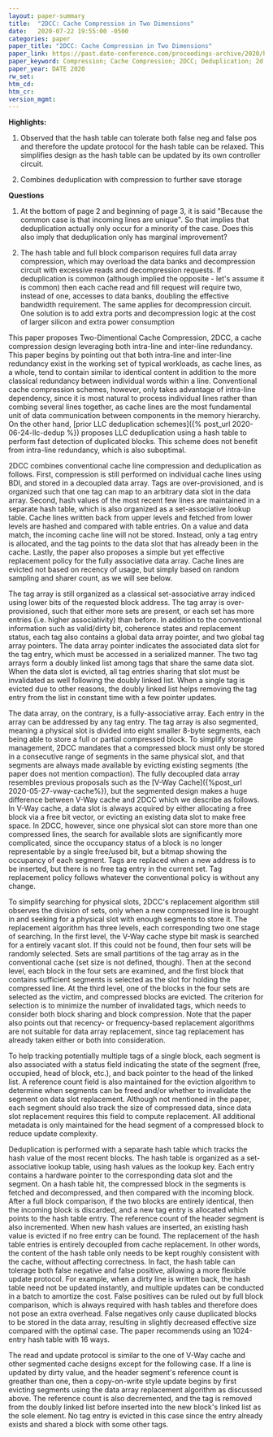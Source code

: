 ```yaml
---
layout: paper-summary
title:  "2DCC: Cache Compression in Two Dimensions"
date:   2020-07-22 19:55:00 -0500
categories: paper
paper_title: "2DCC: Cache Compression in Two Dimensions"
paper_link: https://past.date-conference.com/proceedings-archive/2020/html/0897.html
paper_keyword: Compression; Cache Compression; 2DCC; Deduplication; 2d Compression
paper_year: DATE 2020
rw_set:
htm_cd:
htm_cr:
version_mgmt:
---
```


**Highlights:**

1. Observed that the hash table can tolerate both false neg and false pos and therefore the update protocol for the hash
   table can be relaxed. This simplifies design as the hash table can be updated by its own controller circuit.

2. Combines deduplication with compression to further save storage

**Questions**

1. At the bottom of page 2 and beginning of page 3, it is said "Because the common case is that incoming lines are unique".
   So that implies that deduplication actually only occur for a minority of the case. Does this also imply that
   deduplication only has marginal improvement?

2. The hash table and full block comparison requires full data array compression, which may overload the data banks
   and decompression circuit with excessive reads and decompression requests. If deduplication is common
   (although implied the opposite - let's assume it is common)
   then each cache read and fill request will require two, instead of one, accesses to data banks, doubling the 
   effective bandwidth requirement. The same applies for decompression circuit.
   One solution is to add extra ports and decompression logic at the cost of larger silicon and extra power consumption

This paper proposes Two-Dimentional Cache Compression, 2DCC, a cache compression design leveraging both intra-line and
inter-line redundancy. This paper begins by pointing out that both intra-line and inter-line redundancy exist in the
working set of typical workloads, as cache lines, as a whole, tend to contain similar to identical content in addition 
to the more classical redundancy between individual words within a line. Conventional cache compression schemes,
however, only takes advantage of intra-line dependency, since it is most natural to process individual lines rather 
than combing several lines together, as cache lines are the most fundamental unit of data communication between components
in the memory hierarchy. On the other hand, [prior LLC deduplication schemes]({% post_url 2020-06-24-llc-dedup %})
proposes LLC deduplication using a hash table to perform fast detection of duplicated blocks. This scheme does not 
benefit from intra-line redundancy, which is also suboptimal.

2DCC combines conventional cache line compression and deduplication as follows. First, compression is still performed
on individual cache lines using BDI, and stored in a decoupled data array. Tags are over-provisioned, and is organized such that
one tag can map to an arbitrary data slot in the data array. Second, hash values of the most recent few lines are maintained
in a separate hash table, which is also organized as a set-associative lookup table. Cache lines written back from upper
levels and fetched from lower levels are hashed and compared with table entries. On a value and data match, the incoming 
cache line will not be stored. Instead, only a tag entry is allocated, and the tag points to the data slot that has already
been in the cache. Lastly, the paper also proposes a simple but yet effective replacement policy for the fully associative 
data array. Cache lines are evicted not based on recency of usage, but simply based on random sampling and sharer count, 
as we will see below.

The tag array is still organized as a classical set-associative array indiced using lower bits of the requested block 
address. The tag array is over-provisioned, such that either more sets are present, or each set has more entries
(i.e. higher associativity) than before. In addition to the conventional information such as valid/dirty bit, coherence
states and replacement status, each tag also contains a global data array pointer, and two global tag array pointers.
The data array pointer indicates the associated data slot for the tag entry, which must be accessed in a serialized
manner. The two tag arrays form a doubly linked list among tags that share the same data slot. When the data slot is
evicted, all tag entries sharing that slot must be invalidated as well following the doubly linked list. When a
single tag is evicted due to other reasons, the doubly linked list helps removing the tag entry from the list in constant 
time with a few pointer updates.

The data array, on the contrary, is a fully-associative array. Each entry in the array can be addressed by any tag entry.
The tag array is also segmented, meaning a physical slot is divided into eight smaller 8-byte segments, each being able
to store a full or partial compressed block. To simplify storage management, 2DCC mandates that a compressed block must
only be stored in a consecutive range of segments in the same physical slot, and that segments are always made available
by evicting existing segments (the paper does not mention compaction). 
The fully decoupled data array resembles previous proposals such as the [V-Way Cache]({%post_url 2020-05-27-vway-cache%}),
but the segmented design makes a huge difference between V-Way cache and 2DCC which we describe as follows. In V-Way cache,
a data slot is always acquired by either allocating a free block via a free bit vector, or evicting an existing data 
slot to make free space. In 2DCC, however, since one physical slot can store more than one compressed lines, the search
for available slots are significantly more complicated, since the occupancy status of a block is no longer representable
by a single free/used bit, but a bitmap showing the occupancy of each segment.
Tags are replaced when a new address is to be inserted, but there is no free tag entry in the current set. Tag replacement
policy follows whatever the conventional policy is without any change.

To simplify searching for physical slots, 2DCC's replacement algorithm still observes the division of sets, only when a 
new compressed line is brought in and seeking for a physical slot with enough segments to store it. The replacement
algorithm has three levels, each corresponding two one stage of searching. In the first level, the V-Way cache stype
bit mask is searched for a entirely vacant slot. If this could not be found, then four sets will be randomly selected.
Sets are small partitions of the tag array as in the conventional cache (set size is not defined, though). 
Then at the second level, each block in the four sets are examined, and the first block that contains sufficient segments 
is selected as the slot for holding the compressed line. 
At the third level, one of the blocks in the four sets are selected as the victim, and compressed blocks are evicted.
The criterion for selection is to minimize the number of invalidated tags, which needs to consider both block sharing
and block compression.
Note that the paper also points out that recency- or frequency-based replacement algorithms are not suitable for 
data array replacement, since tag replacement has already taken either or both into consideration. 

To help tracking potentially multiple tags of a single block, each segment is also associated with a status field indicating
the state of the segment (free, occupied, head of block, etc.), and back pointer to the head of the linked list. 
A reference count field is also maintained for the eviction algorithm to determine when segments can be freed and/or whether
to invalidate the segment on data slot replacement.
Although not mentioned in the paper, each segment should also track the size of compressed data, since data slot replacement
requires this field to compute replacement. All additional metadata is only maintained for the head segment of a compressed 
block to reduce update complexity. 

Deduplication is performed with a separate hash table which tracks the hash value of the most recent blocks. 
The hash table is organized as a set-associative lookup table, using hash values as the lookup key. Each entry contains
a hardware pointer to the corresponding data slot and the segment. On a hash table hit, the compressed block in the segments 
is fetched and decompressed, and then compared with the incoming block. After a full block comparison, if the two blocks
are entirely identical, then the incoming block is discarded, and a new tag entry is allocated which points to the 
hash table entry. The reference count of the header segment is also incremented.
When new hash values are inserted, an existing hash value is evicted if no free entry can be found. The replacement of 
the hash table entries is entirely decoupled from cache replacement. In other words, the content of the hash table
only needs to be kept roughly consistent with the cache, without affecting correctness. 
In fact, the hash table can tolerage both false negative and false positive, allowing a more flexible update protocol. 
For example, when a dirty line is written back, the hash table need not be updated instantly, and multiple updates can 
be conducted in a batch to amortize the cost.
False positives can be ruled out by full block comparison, which is always required with hash tables and therefore
does not pose an extra overhead. False negatives only cause duplicated blocks to be stored in the data array, resulting
in slightly decreased effective size compared with the optimal case.
The paper recommends using an 1024-entry hash table with 16 ways.

The read and update protocol is similar to the one of V-Way cache and other segmented cache designs except for the 
following case. If a line is updated by dirty value, and the header segment's reference count is greather than one,
then a copy-on-write style update begins by first evicting segments using the data array replacement algorithm as 
discussed above. The reference count is also decremented, and the tag is removed from the doubly linked list before
inserted into the new block's linked list as the sole element. No tag entry is evicted in this case since the entry
already exists and shared a block with some other tags.
